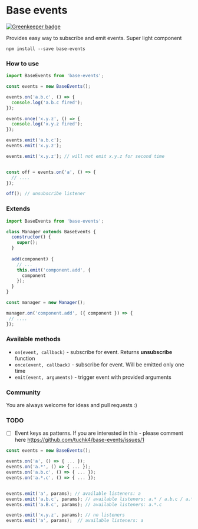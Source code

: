 # Base events

[![Greenkeeper badge](https://badges.greenkeeper.io/tuchk4/base-events.svg)](https://greenkeeper.io/)

Provides easy way to subscribe and emit events. Super light component

`npm install --save base-events`
 
### How to use

```js
import BaseEvents from 'base-events';

const events = new BaseEvents();

events.on('a.b.c', () => {
  console.log('a.b.c fired');
});

events.once('x.y.z', () => {
  console.log('x.y.z fired');
});

events.emit('a.b.c');
events.emit('x.y.z');

events.emit('x.y.z'); // will not emit x.y.z for second time


const off = events.on('a', () => {
  // ....
});

off(); // unsubscribe listener
```

### Extends

```js
import BaseEvents from 'base-events';

class Manager extends BaseEvents {
  constructor() {
    super();
  }
  
  add(component) {
    // ...
    this.emit('component.add', {
      component
    });
  }
}

const manager = new Manager();

manager.on('component.add', ({ component }) => { 
 // ....
});
```

### Available methods

- `on(event, callback)` - subscribe for event. Returns **unsubscribe** function
- `once(event, callback)` - subscribe for event. Will be emitted only one time
- `emit(event, arguments)` - trigger event with provided arguments


### Community
You are always welcome for ideas and pull requests :)


### TODO

- [ ] Event keys as patterns. If you are interested in this - please comment here https://github.com/tuchk4/base-events/issues/1

```js
const events = new BaseEvents();

events.on('a', () => { ... });
events.on('a.*', () => { ... });
events.on('a.b.c', () => { ... });
events.on('a.*.c', () => { ... });


events.emit('a', params); // available listeners: a
events.emit('a.b.c', params); // available listeners: a.* / a.b.c / a.*.c
events.emit('a.B.c', params); // available listeners: a.*.c

events.emit('x.y.z', params); // no listeners
events.emit('a', params);  // available listeners: a
```
